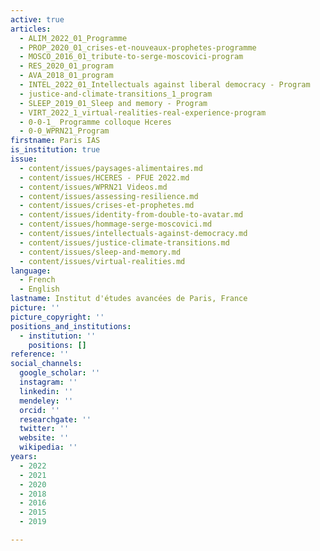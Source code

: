 ```yaml
---
active: true
articles:
  - ALIM_2022_01_Programme
  - PROP_2020_01_crises-et-nouveaux-prophetes-programme
  - MOSCO_2016_01_tribute-to-serge-moscovici-program
  - RES_2020_01_program
  - AVA_2018_01_program
  - INTEL_2022_01_Intellectuals against liberal democracy - Program
  - justice-and-climate-transitions_1_program
  - SLEEP_2019_01_Sleep and memory - Program
  - VIRT_2022_1_virtual-realities-real-experience-program
  - 0-0-1_ Programme colloque Hceres
  - 0-0_WPRN21_Program
firstname: Paris IAS
is_institution: true
issue:
  - content/issues/paysages-alimentaires.md
  - content/issues/HCERES - PFUE 2022.md
  - content/issues/WPRN21 Videos.md
  - content/issues/assessing-resilience.md
  - content/issues/crises-et-prophetes.md
  - content/issues/identity-from-double-to-avatar.md
  - content/issues/hommage-serge-moscovici.md
  - content/issues/intellectuals-against-democracy.md
  - content/issues/justice-climate-transitions.md
  - content/issues/sleep-and-memory.md
  - content/issues/virtual-realities.md
language:
  - French
  - English
lastname: Institut d'études avancées de Paris, France
picture: ''
picture_copyright: ''
positions_and_institutions:
  - institution: ''
    positions: []
reference: ''
social_channels:
  google_scholar: ''
  instagram: ''
  linkedin: ''
  mendeley: ''
  orcid: ''
  researchgate: ''
  twitter: ''
  website: ''
  wikipedia: ''
years:
  - 2022
  - 2021
  - 2020
  - 2018
  - 2016
  - 2015
  - 2019

---
```

